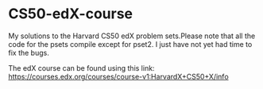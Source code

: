 # CS50-edX-course
My solutions to the Harvard CS50 edX problem sets.Please note that all the code for the psets compile except for pset2. I just have not yet had time to fix the bugs.

The edX course can be found using this link: https://courses.edx.org/courses/course-v1:HarvardX+CS50+X/info

